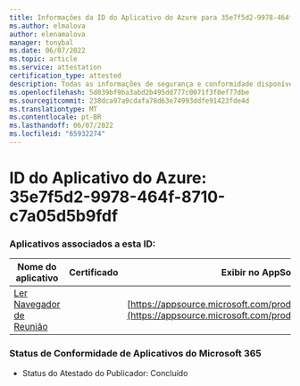 ```yaml
---
title: Informações da ID do Aplicativo do Azure para 35e7f5d2-9978-464f-8710-c7a05d5b9fdf
ms.author: elmalova
author: elenamalova
manager: tonybal
ms.date: 06/07/2022
ms.topic: article
ms.service: attestation
certification_type: attested
description: Todas as informações de segurança e conformidade disponíveis para 35e7f5d2-9978-464f-8710-c7a05d5b9fdf.
ms.openlocfilehash: 5d039bf9ba3abd2b495dd777c0071f3f0ef77dbe
ms.sourcegitcommit: 238dca97a9cdafa78d63e74993ddfe91423fde4d
ms.translationtype: MT
ms.contentlocale: pt-BR
ms.lasthandoff: 06/07/2022
ms.locfileid: "65932274"
---
```

# <a name="azure-app-id-35e7f5d2-9978-464f-8710-c7a05d5b9fdf"></a>ID do Aplicativo do Azure: 35e7f5d2-9978-464f-8710-c7a05d5b9fdf


### <a name="apps-associated-with-this-id"></a>Aplicativos associados a esta ID:
| **Nome do aplicativo** | **Certificado** | **Exibir no AppSource** |
|--------------|---------------|-----------------------|
| [Ler Navegador de Reunião](../forward/WA200003896.md) |  | [https://appsource.microsoft.com/product/office/WA200003896](https://appsource.microsoft.com/product/office/WA200003896) |

### <a name="microsoft-365-app-compliance-status"></a>Status de Conformidade de Aplicativos do Microsoft 365
- Status do Atestado do Publicador: Concluído

